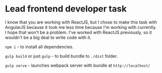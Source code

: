 # Lead frontend developer task

I know that you are working with ReactJS, but I chose to make this task with AngularJS because it took me less time because I'm working with currently. I hope that won't be a problem. I've worked with ReactJS previously, so it wouldn't be a big deal to write code with it. 

`npm i` - to install all dependencies.

`gulp build` or just `gulp` - to build bundle to `./dist` folder.

`gulp serve` - launches webpack server with bundle at `http://localhost/`
